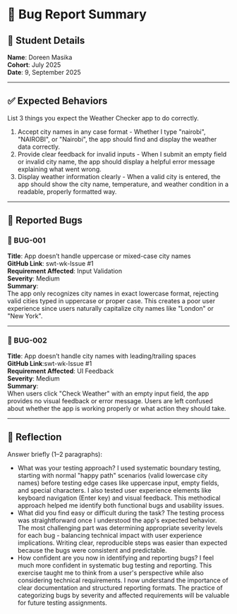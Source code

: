 # 🐞 Bug Report Summary

## 🧾 Student Details  
**Name**: Doreen Masika  
**Cohort**: July 2025  
**Date**: 9, September 2025

---

## ✅ Expected Behaviors  
List 3 things you expect the Weather Checker app to do correctly.

1. Accept city names in any case format - Whether I type "nairobi", "NAIROBI", or "Nairobi", the app should find and display the weather data correctly.
2. Provide clear feedback for invalid inputs - When I submit an empty field or invalid city name, the app should display a helpful error message explaining what went wrong.
3. Display weather information clearly - When a valid city is entered, the app should show the city name, temperature, and weather condition in a readable, properly formatted way.
---

## 🐛 Reported Bugs  

### 🐞 BUG-001  
**Title**: App doesn’t handle uppercase or mixed-case city names  
**GitHub Link**: swt-wk-Issue #1  
**Requirement Affected**: Input Validation  
**Severity**: Medium  
**Summary**:  
The app only recognizes city names in exact lowercase format, rejecting valid cities typed in uppercase or proper case. This creates a poor user experience since users naturally capitalize city names like "London" or "New York".

---

### 🐞 BUG-002  
**Title**: App doesn’t handle city names with leading/trailing spaces  
**GitHub Link**:swt-wk-Issue #1  
**Requirement Affected**: UI Feedback  
**Severity**: Medium  
**Summary**:  
When users click "Check Weather" with an empty input field, the app provides no visual feedback or error message. Users are left confused about whether the app is working properly or what action they should take.

---

## 💭 Reflection  

Answer briefly (1–2 paragraphs):

- What was your testing approach? I used systematic boundary testing, starting with normal "happy path" scenarios (valid lowercase city names) before testing edge cases like uppercase input, empty fields, and special characters. I also tested user experience elements like keyboard navigation (Enter key) and visual feedback. This methodical approach helped me identify both functional bugs and usability issues.
- What did you find easy or difficult during the task? The testing process was straightforward once I understood the app's expected behavior. The most challenging part was determining appropriate severity levels for each bug - balancing technical impact with user experience implications. Writing clear, reproducible steps was easier than expected because the bugs were consistent and predictable.
- How confident are you now in identifying and reporting bugs? I feel much more confident in systematic bug testing and reporting. This exercise taught me to think from a user's perspective while also considering technical requirements. I now understand the importance of clear documentation and structured reporting formats. The practice of categorizing bugs by severity and affected requirements will be valuable for future testing assignments.
